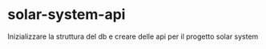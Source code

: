 # solar-system-api
Inizializzare la struttura del db e creare delle api per il progetto solar system
